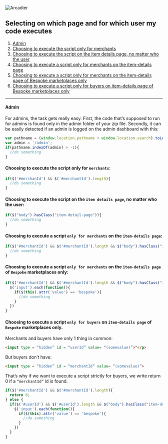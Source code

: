 ![Arcadier](https://theme.zdassets.com/theme_assets/2008942/9566e69f67b1ee67fdfbcd79b1e580bdbbc98874.svg "Arcadier")
## Selecting on which page and for which user my code executes

1. [Admin](https://github.com/Arcadier/Tutorials/blob/master/Selecting%20on%20which%20page%20and%20for%20which%20user%20my%20code%20executes.md#admin)
2. [Choosing to execute the script only for merchants](https://github.com/Arcadier/Tutorials/blob/master/Selecting%20on%20which%20page%20and%20for%20which%20user%20my%20code%20executes.md#choosing-to-execute-the-script-only-for-merchants)
3. [Choosing to execute the script on the item details page, no matter who the user](https://github.com/Arcadier/Tutorials/blob/master/Selecting%20on%20which%20page%20and%20for%20which%20user%20my%20code%20executes.md#choosing-to-execute-the-script-on-the-item-details-page-no-matter-who-the-user)
4. [Choosing to execute a script only for merchants on the item-details page](https://github.com/Arcadier/Tutorials/blob/master/Selecting%20on%20which%20page%20and%20for%20which%20user%20my%20code%20executes.md#choosing-to-execute-a-script-only-for-merchants-on-the-item-details-page)
5. [Choosing to execute a script only for merchants on the item-details page of Bespoke marketplaces only](https://github.com/Arcadier/Tutorials/blob/master/Selecting%20on%20which%20page%20and%20for%20which%20user%20my%20code%20executes.md#choosing-to-execute-a-script-only-for-merchants-on-the-item-details-page-of-bespoke-marketplaces-only)
6. [Choosing to execute a script only for buyers on item-details page of Bespoke marketplaces only](https://github.com/Arcadier/Tutorials/blob/master/Selecting%20on%20which%20page%20and%20for%20which%20user%20my%20code%20executes.md#choosing-to-execute-a-script-only-for-buyers-on-item-details-page-of-bespoke-marketplaces-only)

---
#### Admin ####
For admins, the task gets really easy. First, the code that’s supposed to run for admins is
found only in the admin folder of your zip file.
Secondly, it can be easily detected if an admin is logged on the admin dashboard with this:
```javascript
var pathname = (window.location.pathname + window.location.search).toLowerCase();
var admin = '/admin';
if(pathname.indexOf(admin) > -1){ 
  //do something
}
```
#### Choosing to execute the script only for `merchants`:
```javascript
if($('#merchanId') && $('#merchantId').length){ 
  //do something
}
```

#### Choosing to execute the script on the `item details page`, no matter who the user:
```javascript
if($("body").hasClass("item-detail-page")){ 
  //do something
}
```
#### Choosing to execute a script `only for merchants` on the `item-details page`:
```javascript
if($('#merchantId') && $('#merchantId').length && $("body").hasClass("item-detail-page")){ 
  //do something
}
```
#### Choosing to execute a script `only for merchants` on the `item-details page` of `Bespoke` marketplaces only:
```javascript
if($('#merchantId') && $('#merchantId').length && $("body").hasClass("item-detail-page")){ 
  $('input').each(function(){
    if($(this).attr('value') == 'bespoke'){
      //do something
    }
  })
}
```
#### Choosing to execute a script `only for buyers` on `item-details page` of `Bespoke` marketplaces only.
Merchants and buyers have only 1 thing in common:
```html
<input type = “hidden” id = “userId” value= “(somevalue)”>"</p>
```
But buyers don’t have:
```html
<input type = “hidden” id = “merchantId” value= “(somevalue)”>
```
That’s why if we want to execute a script strictly for buyers, we write return 0
if a `“merchantId”` id is found.
```javascript
if($('#merchantId') && $('#merchantId').length){
  return 0;
} else {
  if($('#userId') && $('#userId').length && $("body").hasClass("item-detail-page")){ 
    $('input').each(function(){
      if($(this).attr('value') == 'bespoke'){
        //do something
      }
    })
  }
}
```
